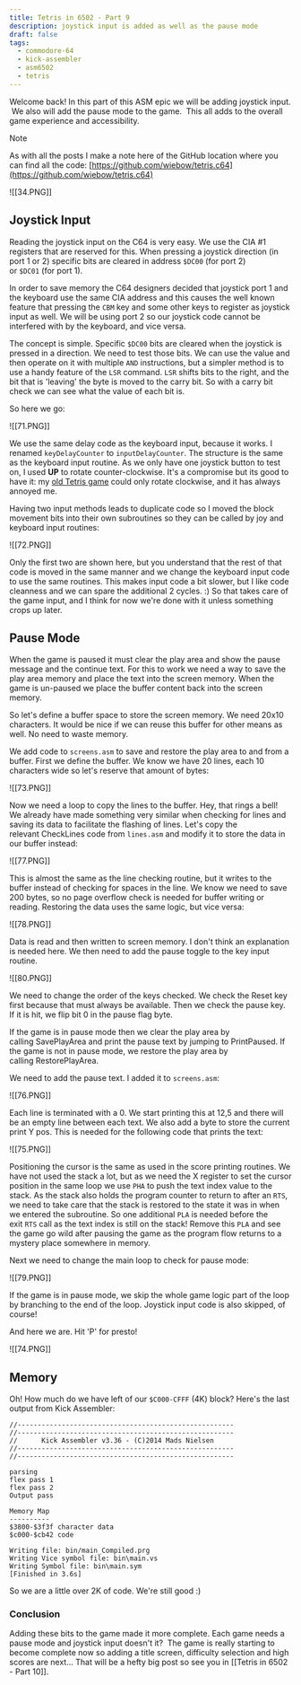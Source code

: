```yaml
---
title: Tetris in 6502 - Part 9
description: joystick input is added as well as the pause mode
draft: false
tags:
  - commodore-64
  - kick-assembler
  - asm6502
  - tetris
---
```

Welcome back! In this part of this ASM epic we will be adding joystick input.  We also will add the pause mode to the game.  This all adds to the overall game experience and accessibility.

> [!NOTE]
> As with all the posts I make a note here of the GitHub location where you can find all the code: [https://github.com/wiebow/tetris.c64](https://github.com/wiebow/tetris.c64)

![[34.PNG]]

## Joystick Input

Reading the joystick input on the C64 is very easy. We use the CIA #1 registers that are reserved for this. When pressing a joystick direction (in port 1 or 2) specific bits are cleared in address `$DC00` (for port 2) or `$DC01` (for port 1).

In order to save memory the C64 designers decided that joystick port 1 and the keyboard use the same CIA address and this causes the well known feature that pressing the `CBM` key and some other keys to register as joystick input as well. We will be using port 2 so our joystick code cannot be interfered with by the keyboard, and vice versa.

The concept is simple. Specific `$DC00` bits are cleared when the joystick is pressed in a direction. We need to test those bits. We can use the value and then operate on it with multiple `AND` instructions, but a simpler method is to use a handy feature of the `LSR` command. `LSR` shifts bits to the right, and the bit that is 'leaving' the byte is moved to the carry bit. So with a carry bit check we can see what the value of each bit is.

So here we go:

 ![[71.PNG]]
 
We use the same delay code as the keyboard input, because it works. I renamed `keyDelayCounter` to `inputDelayCounter`. The structure is the same as the keyboard input routine. As we only have one joystick button to test on, I used **UP** to rotate counter-clockwise. It's a compromise but its good to have it: my [old Tetris game](http://csdb.dk/release/?id=134040) could only rotate clockwise, and it has always annoyed me.

Having two input methods leads to duplicate code so I moved the block movement bits into their own subroutines so they can be called by joy and keyboard input routines:

![[72.PNG]]

Only the first two are shown here, but you understand that the rest of that code is moved in the same manner and we change the keyboard input code to use the same routines. This makes input code a bit slower, but I like code cleanness and we can spare the additional 2 cycles. :) So that takes care of the game input, and I think for now we're done with it unless something crops up later.

## Pause Mode

When the game is paused it must clear the play area and show the pause message and the continue text. For this to work we need a way to save the play area memory and place the text into the screen memory. When the game is un-paused we place the buffer content back into the screen memory.

So let's define a buffer space to store the screen memory. We need 20x10 characters. It would be nice if we can reuse this buffer for other means as well. No need to waste memory.

We add code to `screens.asm` to save and restore the play area to and from a buffer. First we define the buffer. We know we have 20 lines, each 10 characters wide so let's reserve that amount of bytes:  

![[73.PNG]]
  
Now we need a loop to copy the lines to the buffer. Hey, that rings a bell! We already have made something very similar when checking for lines and saving its data to facilitate the flashing of lines. Let's copy the relevant CheckLines code from `lines.asm` and modify it to store the data in our buffer instead:

![[77.PNG]]

This is almost the same as the line checking routine, but it writes to the buffer instead of checking for spaces in the line. We know we need to save 200 bytes, so no page overflow check is needed for buffer writing or reading.  Restoring the data uses the same logic, but vice versa:  

![[78.PNG]]

Data is read and then written to screen memory. I don't think an explanation is needed here. We then need to add the pause toggle to the key input routine.  

![[80.PNG]]

We need to change the order of the keys checked. We check the Reset key first because that must always be available. Then we check the pause key. If it is hit, we flip bit 0 in the pause flag byte. 
  
If the game is in pause mode then we clear the play area by calling SavePlayArea and print the pause text by jumping to PrintPaused. If the game is not in pause mode, we restore the play area by calling RestorePlayArea.  
  
We need to add the pause text. I added it to `screens.asm`:

![[76.PNG]]

Each line is terminated with a 0. We start printing this at 12,5 and there will be an empty line between each text. We also add a byte to store the current print Y pos. This is needed for the following code that prints the text:

![[75.PNG]]

Positioning the cursor is the same as used in the score printing routines. We have not used the stack a lot, but as we need the X register to set the cursor position in the same loop we use `PHA` to push the text index value to the stack. As the stack also holds the program counter to return to after an `RTS`, we need to take care that the stack is restored to the state it was in when we entered the subroutine. So one additional `PLA` is needed before the exit `RTS` call as the text index is still on the stack! Remove this `PLA` and see the game go wild after pausing the game as the program flow returns to a mystery place somewhere in memory.  
  
Next we need to change the main loop to check for pause mode:  

![[79.PNG]]

If the game is in pause mode, we skip the whole game logic part of the loop by branching to the end of the loop. Joystick input code is also skipped, of course!
  
And here we are. Hit 'P' for presto!  

![[74.PNG]]

## Memory

Oh! How much do we have left of our `$C000-CFFF` (4K) block? Here's the last output from Kick Assembler:

```
//------------------------------------------------------
//------------------------------------------------------
//      Kick Assembler v3.36 - (C)2014 Mads Nielsen     
//------------------------------------------------------
//------------------------------------------------------

parsing
flex pass 1
flex pass 2
Output pass

Memory Map
----------
$3800-$3f3f character data
$c000-$cb42 code

Writing file: bin/main_Compiled.prg
Writing Vice symbol file: bin\main.vs
Writing Symbol file: bin\main.sym
[Finished in 3.6s]
```

So we are a little over 2K of code. We're still good :)

### Conclusion

Adding these bits to the game made it more complete. Each game needs a pause mode and joystick input doesn't it?  The game is really starting to become complete now so adding a title screen, difficulty selection and high scores are next... That will be a hefty big post so see you in [[Tetris in 6502 - Part 10]].



